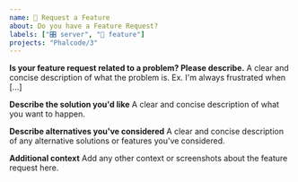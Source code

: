 ```yaml
---
name: 🔧 Request a Feature
about: Do you have a Feature Request?
labels: ["🎛️ server", "🔧 feature"]
projects: "Phalcode/3"
---
```


**Is your feature request related to a problem? Please describe.**
A clear and concise description of what the problem is. Ex. I'm always frustrated when [...]

**Describe the solution you'd like**
A clear and concise description of what you want to happen.

**Describe alternatives you've considered**
A clear and concise description of any alternative solutions or features you've considered.

**Additional context**
Add any other context or screenshots about the feature request here.
